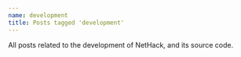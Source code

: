 ```yaml
---
name: development
title: Posts tagged 'development'
---
```

All posts related to the development of NetHack, and its source code.
